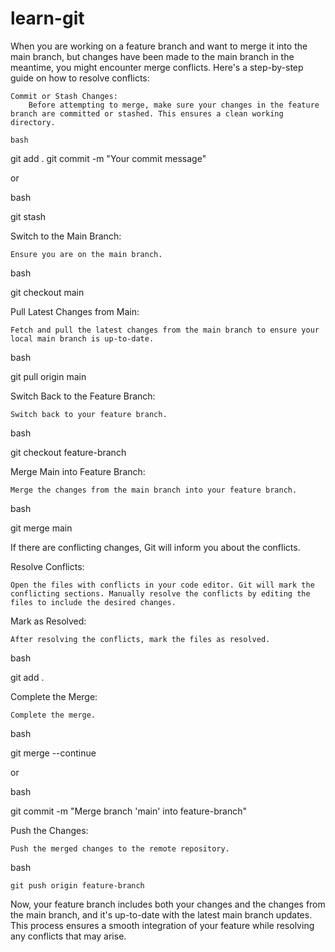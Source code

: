 # learn-git

When you are working on a feature branch and want to merge it into the main branch, but changes have been made to the main branch in the meantime, you might encounter merge conflicts. Here's a step-by-step guide on how to resolve conflicts:

    Commit or Stash Changes:
        Before attempting to merge, make sure your changes in the feature branch are committed or stashed. This ensures a clean working directory.

    bash

git add .
git commit -m "Your commit message"

or

bash

git stash

Switch to the Main Branch:

    Ensure you are on the main branch.

bash

git checkout main

Pull Latest Changes from Main:

    Fetch and pull the latest changes from the main branch to ensure your local main branch is up-to-date.

bash

git pull origin main

Switch Back to the Feature Branch:

    Switch back to your feature branch.

bash

git checkout feature-branch

Merge Main into Feature Branch:

    Merge the changes from the main branch into your feature branch.

bash

git merge main

If there are conflicting changes, Git will inform you about the conflicts.

Resolve Conflicts:

    Open the files with conflicts in your code editor. Git will mark the conflicting sections. Manually resolve the conflicts by editing the files to include the desired changes.

Mark as Resolved:

    After resolving the conflicts, mark the files as resolved.

bash

git add .

Complete the Merge:

    Complete the merge.

bash

git merge --continue

or

bash

git commit -m "Merge branch 'main' into feature-branch"

Push the Changes:

    Push the merged changes to the remote repository.

bash

    git push origin feature-branch

Now, your feature branch includes both your changes and the changes from the main branch, and it's up-to-date with the latest main branch updates. This process ensures a smooth integration of your feature while resolving any conflicts that may arise.
